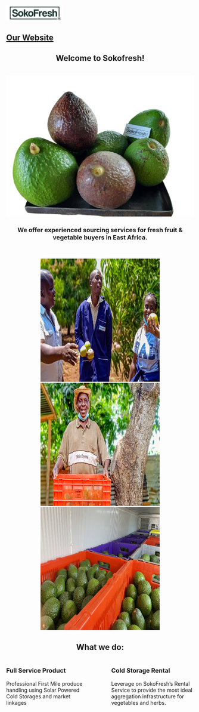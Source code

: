 <p float="left">
<img src="https://github.com/sokofresh/.github/blob/main/profile/logo.png" width="30%" style="margin-right: 10px;">
<h2><a href="https://sokofresh.co.ke">Our Website</a></h2>
</p>
<h2 align="center" color=`#90EE90`>Welcome to Sokofresh!</h2>
<br>
<div align = "center">
  <img src="https://github.com/sokofresh/.github/blob/main/profile/ova_homepage.png" style="max-width: 100%;" />
</div>
<h3 align="center">We offer experienced sourcing services for fresh fruit & vegetable buyers in East Africa.</h3>
<br>
<p align="center">
<img src="https://github.com/sokofresh/.github/blob/main/profile/farmers.jpeg" width="320" height="330" />
<img src="https://github.com/sokofresh/.github/blob/main/profile/mzee-1.jpg" width="320" height="330" />
<img src="https://github.com/sokofresh/.github/blob/main/profile/farmer.jpeg" width="320" height="330" />
</p>   

<h2 align="center">What we do:</h2>
<div style="display: flex;">
  <div style="flex: 1; margin-right: 60px;">
    <h3>Full Service Product</h3>
    <p>Professional First Mile produce handling using Solar Powered Cold Storages and market linkages</p>
  </div>
  <div style="flex: 1;">
    <h3>Cold Storage Rental</h3>
    <p>Leverage on SokoFresh’s Rental Service to provide the most ideal aggregation infrastructure for vegetables and herbs.</p>
  </div>
</div>

